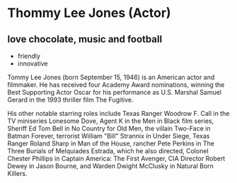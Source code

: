 # Thommy Lee Jones (Actor)

## love chocolate, music and football

* friendly
* innovative

Tommy Lee Jones (born September 15, 1946) is an American actor and filmmaker. He has received four 
Academy Award nominations, winning the Best Supporting Actor Oscar for his performance as U.S. Marshal 
Samuel Gerard in the 1993 thriller film The Fugitive.

His other notable starring roles include Texas Ranger Woodrow F. Call in the TV miniseries 
Lonesome Dove, Agent K in the Men in Black film series, Sheriff Ed Tom Bell in No Country for Old 
Men, the villain Two-Face in Batman Forever, terrorist William "Bill" Strannix in Under Siege, 
Texas Ranger Roland Sharp in Man of the House, rancher Pete Perkins in The Three Burials of 
Melquiades Estrada, which he also directed, Colonel Chester Phillips in Captain America: 
The First Avenger, CIA Director Robert Dewey in Jason Bourne, and Warden Dwight McClusky in 
Natural Born Killers. 
